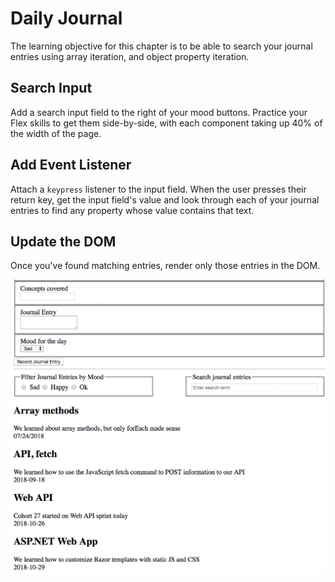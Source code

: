 # Daily Journal

The learning objective for this chapter is to be able to search your journal entries using array iteration, and object property iteration.

## Search Input

Add a search input field to the right of your mood buttons. Practice your Flex skills to get them side-by-side, with each component taking up 40% of the width of the page.

## Add Event Listener

Attach a `keypress` listener to the input field. When the user presses their return key, get the input field's value and look through each of your journal entries to find any property whose value contains that text.

## Update the DOM

Once you've found matching entries, render only those entries in the DOM.

![searching entries](./images/Jjf9WdimeY.gif)